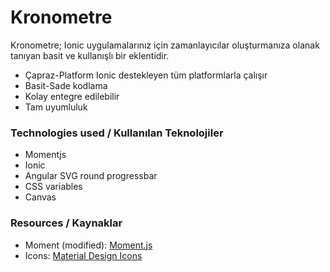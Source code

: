 # Kronometre
 
Kronometre; Ionic uygulamalarınız için zamanlayıcılar oluşturmanıza olanak tanıyan basit ve kullanışlı bir eklentidir.

- Çapraz-Platform Ionic destekleyen tüm platformlarla çalışır
- Basit-Sade kodlama
- Kolay entegre edilebilir
- Tam uyumluluk


### Technologies used / Kullanılan Teknolojiler
- Momentjs
- Ionic
- Angular SVG round progressbar
- CSS variables
- Canvas

### Resources / Kaynaklar
- Moment (modified): [Moment.js](https://momentjs.com)
- Icons: [Material Design Icons](https://github.com/google/material-design-icons)

